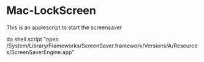 # Mac-LockScreen
This is an applescript to start the screensaver


do shell script "open /System/Library/Frameworks/ScreenSaver.framework/Versions/A/Resources/ScreenSaverEngine.app"
